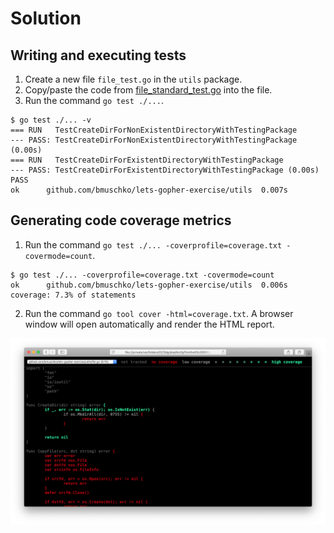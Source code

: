 # Solution

## Writing and executing tests

1. Create a new file `file_test.go` in the `utils` package.
2. Copy/paste the code from [file_standard_test.go](./utils/file_standard_test.go) into the file.
3. Run the command `go test ./...`.

```
$ go test ./... -v
=== RUN   TestCreateDirForNonExistentDirectoryWithTestingPackage
--- PASS: TestCreateDirForNonExistentDirectoryWithTestingPackage (0.00s)
=== RUN   TestCreateDirForExistentDirectoryWithTestingPackage
--- PASS: TestCreateDirForExistentDirectoryWithTestingPackage (0.00s)
PASS
ok  	github.com/bmuschko/lets-gopher-exercise/utils	0.007s
```

## Generating code coverage metrics

1. Run the command `go test ./... -coverprofile=coverage.txt -covermode=count`.

```
$ go test ./... -coverprofile=coverage.txt -covermode=count
ok  	github.com/bmuschko/lets-gopher-exercise/utils	0.006s	coverage: 7.3% of statements
```

2. Run the command `go tool cover -html=coverage.txt`. A browser window will open automatically and render the HTML report.

![HTML coverage report](./images/coverage-report.png)